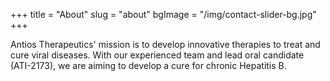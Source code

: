 +++
title = "About"
slug = "about"
bgImage = "/img/contact-slider-bg.jpg"
+++


Antios Therapeutics' mission is to develop innovative therapies to treat and cure viral diseases. With our experienced team and lead oral candidate (ATI-2173), we are aiming to develop a cure for chronic Hepatitis B.
